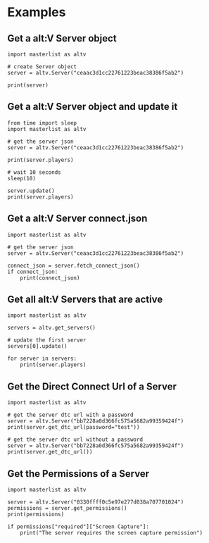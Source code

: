 # Examples

## Get a alt:V Server object

```python3
import masterlist as altv

# create Server object
server = altv.Server("ceaac3d1cc22761223beac38386f5ab2")

print(server)
```

## Get a alt:V Server object and update it

```python3
from time import sleep
import masterlist as altv

# get the server json
server = altv.Server("ceaac3d1cc22761223beac38386f5ab2")

print(server.players)

# wait 10 seconds
sleep(10)

server.update()
print(server.players)
```

## Get a alt:V Server connect.json

```python3
import masterlist as altv

# get the server json
server = altv.Server("ceaac3d1cc22761223beac38386f5ab2")

connect_json = server.fetch_connect_json()
if connect_json:
    print(connect_json)
```

## Get all alt:V Servers that are active

```python3
import masterlist as altv

servers = altv.get_servers()

# update the first server
servers[0].update()

for server in servers:
    print(server.players)
```

## Get the Direct Connect Url of a Server

```python3
import masterlist as altv

# get the server dtc url with a password
server = altv.Server("bb7228a0d366fc575a5682a99359424f")
print(server.get_dtc_url(password="test"))

# get the server dtc url without a password
server = altv.Server("bb7228a0d366fc575a5682a99359424f")
print(server.get_dtc_url())
```

## Get the Permissions of a Server

```python3
import masterlist as altv

server = altv.Server("0330ffff0c5e97e277d038a707701024")
permissions = server.get_permissions()
print(permissions)

if permissions["required"]["Screen Capture"]:
    print("The server requires the screen capture permission")
```
